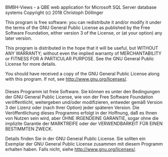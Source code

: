 BMBH-Views - a QBE web application for Microsoft SQL Server database systems
Copyright (c) 2018 Christoph Döllinger

This program is free software: you can redistribute it and/or modify
it under the terms of the GNU General Public License as published by
the Free Software Foundation, either version 3 of the License, or
(at your option) any later version.

This program is distributed in the hope that it will be useful,
but WITHOUT ANY WARRANTY; without even the implied warranty of
MERCHANTABILITY or FITNESS FOR A PARTICULAR PURPOSE.  See the
GNU General Public License for more details.

You should have received a copy of the GNU General Public License
along with this program.  If not, see <http://www.gnu.org/licenses/>.

###

Dieses Programm ist freie Software. Sie können es unter den Bedingungen 
der GNU General Public License, wie von der Free Software Foundation 
veröffentlicht, weitergeben und/oder modifizieren, entweder gemäß Version 
3 der Lizenz oder (nach Ihrer Option) jeder späteren Version.
Die Veröffentlichung dieses Programms erfolgt in der Hoffnung, daß es Ihnen
von Nutzen sein wird, aber OHNE IRGENDEINE GARANTIE, sogar ohne die implizite 
Garantie der MARKTREIFE oder der VERWENDBARKEIT FÜR EINEN BESTIMMTEN ZWECK. 

Details finden Sie in der GNU General Public License.
Sie sollten ein Exemplar der GNU General Public License zusammen mit diesem 
Programm erhalten haben. Falls nicht, siehe <http://www.gnu.org/licenses/>.
